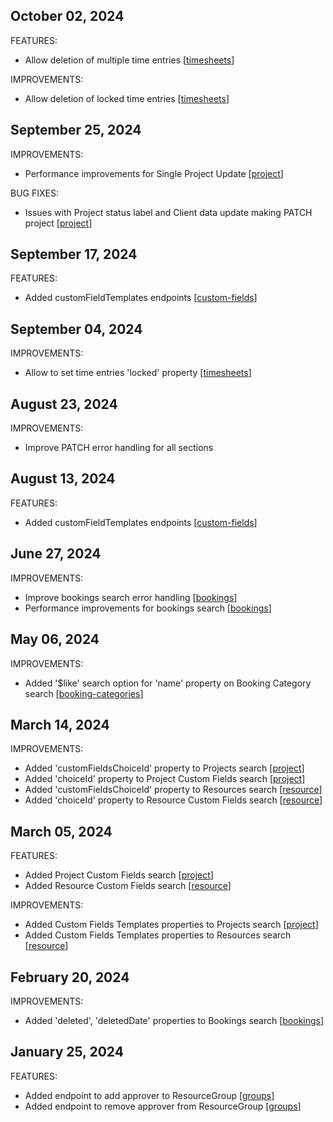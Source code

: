 ## October 02, 2024

FEATURES:

* Allow deletion of multiple time entries [[timesheets](https://github.com/hubplanner/API/blob/master/Sections/timesheets.md#delete-multiple-timeentries)]

IMPROVEMENTS:

* Allow deletion of locked time entries [[timesheets](https://github.com/hubplanner/API/blob/master/Sections/timesheets.md#delete-a-timeentry)]

## September 25, 2024

IMPROVEMENTS:

* Performance improvements for Single Project Update [[project](https://github.com/hubplanner/API/blob/master/Sections/project.md#update-single-project)]

BUG FIXES:

* Issues with Project status label and Client data update making PATCH project [[project](https://github.com/hubplanner/API/blob/master/Sections/project.md#update-single-project)]

## September 17, 2024

FEATURES:

* Added customFieldTemplates endpoints [[custom-fields](https://github.com/hubplanner/API/blob/master/Sections/custom-fields.md)] 

## September 04, 2024

IMPROVEMENTS:

* Allow to set time entries 'locked' property [[timesheets](https://github.com/hubplanner/API/blob/master/Sections/timesheets.md)]

## August 23, 2024

IMPROVEMENTS:

* Improve PATCH error handling for all sections

## August 13, 2024

FEATURES:

* Added customFieldTemplates endpoints [[custom-fields](https://github.com/hubplanner/API/blob/master/Sections/custom-fields.md)] 

## June 27, 2024

IMPROVEMENTS:

* Improve bookings search error handling [[bookings](https://github.com/hubplanner/API/blob/master/Sections/bookings.md#search-bookings)]
* Performance improvements for bookings search [[bookings](https://github.com/hubplanner/API/blob/master/Sections/bookings.md#search-bookings)]

## May 06, 2024

IMPROVEMENTS:

* Added '$like' search option for 'name' property on Booking Category search [[booking-categories](https://github.com/hubplanner/API/blob/master/Sections/booking-categories.md#search-a-booking-category)]

## March 14, 2024

IMPROVEMENTS:

* Added 'customFieldsChoiceId' property to Projects search [[project](https://github.com/hubplanner/API/blob/master/Sections/project.md#search-projects)]
* Added 'choiceId' property to Project Custom Fields search [[project](https://github.com/hubplanner/API/blob/master/Sections/project.md#search-custom-fields)]
* Added 'customFieldsChoiceId' property to Resources search [[resource](https://github.com/hubplanner/API/blob/master/Sections/resource.md#search-resources)]
* Added 'choiceId' property to Resource Custom Fields search [[resource](https://github.com/hubplanner/API/blob/master/Sections/resource.md#search-custom-fields)]

## March 05, 2024

FEATURES:

* Added Project Custom Fields search [[project](https://github.com/hubplanner/API/blob/master/Sections/project.md#search-custom-fields)]
* Added Resource Custom Fields search [[resource](https://github.com/hubplanner/API/blob/master/Sections/resource.md#search-custom-fields)]

IMPROVEMENTS:

* Added Custom Fields Templates properties to Projects search [[project](https://github.com/hubplanner/API/blob/master/Sections/project.md#search-projects)]
* Added Custom Fields Templates properties to Resources search [[resource](https://github.com/hubplanner/API/blob/master/Sections/resource.md#search-resources)]

## February 20, 2024

IMPROVEMENTS:

* Added 'deleted', 'deletedDate' properties to Bookings search [[bookings](https://github.com/hubplanner/API/blob/master/Sections/bookings.md#search-bookings)]

## January 25, 2024

FEATURES:

* Added endpoint to add approver to ResourceGroup [[groups](https://github.com/hubplanner/API/blob/master/Sections/groups.md#add-approver-to-a-resourcegroup)]
* Added endpoint to remove approver from ResourceGroup [[groups](https://github.com/hubplanner/API/blob/master/Sections/groups.md#remove-approver-from-a-resourcegroup)]
